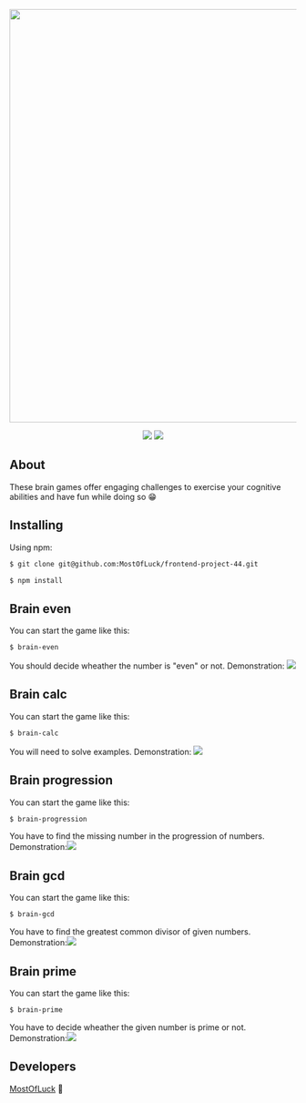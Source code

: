 
<p align="center">
      <img src="https://i.ibb.co/71VSzWp/xzxx.png" width="726">
</p>

<p align="center">
   <a href="https://codeclimate.com/github/MostOfLuck/frontend-project-44/maintainability"><img src="https://api.codeclimate.com/v1/badges/5d2f223b657ef254075f/maintainability" /></a>
         <a href="https://github.com/MostOfLuck/frontend-project-44/actions">
      <img src="https://github.com/MostOfLuck/frontend-project-44/workflows/hexlet-check/badge.svg" />
   </a>
</p>



## About

These brain games offer engaging challenges to exercise your cognitive abilities and have fun while doing so 😁

## Installing



Using npm:

```bash
$ git clone git@github.com:MostOfLuck/frontend-project-44.git
```

```bash
$ npm install 
```


Brain even
--------------------------  
 You can start the game like this:
 ```bash
$ brain-even
```
 You should decide wheather the number is "even" or not.
 Demonstration: <a href="https://asciinema.org/a/602271" target="_blank"><img src="https://asciinema.org/a/602271.svg" /></a>

Brain calc
-------------------------- 
You can start the game like this:
 ```bash
$ brain-calc
```
You will need to solve examples. Demonstration: <a href="https://asciinema.org/a/602402" target="_blank"><img src="https://asciinema.org/a/602402.svg" /></a>

Brain progression
-------------------------- 
You can start the game like this:
```bash
$ brain-progression
```
You have to find the missing number in the progression of numbers. Demonstration:<a href="https://asciinema.org/a/602551" target="_blank"><img src="https://asciinema.org/a/602551.svg" /></a>

Brain gcd
-------------------------- 
You can start the game like this:
```bash
$ brain-gcd
```
You have to find the greatest common divisor of given numbers. Demonstration:<a href="https://asciinema.org/a/602539" target="_blank"><img src="https://asciinema.org/a/602539.svg" /></a>

Brain prime
-------------------------- 
You can start the game like this:
```bash
$ brain-prime
```
You have to decide wheather the given number is prime or not. Demonstration:<a href="https://asciinema.org/a/602580" target="_blank"><img src="https://asciinema.org/a/602580.svg" /></a>

## Developers

[MostOfLuck](https://github.com/MostOfLuck) 💪


